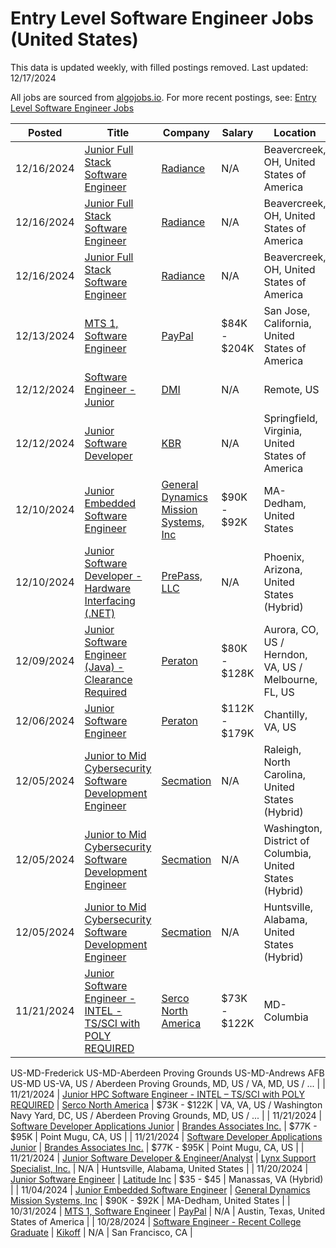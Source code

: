 # Entry Level Software Engineer Jobs (United States)

This data is updated weekly, with filled postings removed. Last updated: 12/17/2024

All jobs are sourced from [algojobs.io](https://algojobs.io/). For more recent postings, see: [Entry Level Software Engineer Jobs](https://algojobs.io/new-grad-swe)

| Posted | Title | Company | Salary | Location |
| --- | --- | --- | --- | --- |
| 12/16/2024 | [Junior Full Stack Software Engineer](https://algojobs.io/jobs/2602703) | [Radiance](https://algojobs.io/company/radiancetech/) | N/A | Beavercreek, OH, United States of America |
| 12/16/2024 | [Junior Full Stack Software Engineer](https://algojobs.io/jobs/2602704) | [Radiance](https://algojobs.io/company/radiancetech/) | N/A | Beavercreek, OH, United States of America |
| 12/16/2024 | [Junior Full Stack Software Engineer](https://algojobs.io/jobs/2602705) | [Radiance](https://algojobs.io/company/radiancetech/) | N/A | Beavercreek, OH, United States of America |
| 12/13/2024 | [MTS 1, Software Engineer](https://algojobs.io/jobs/2594920) | [PayPal](https://algojobs.io/company/paypal/) | $84K - $204K | San Jose, California, United States of America |
| 12/12/2024 | [Software Engineer - Junior](https://algojobs.io/jobs/2580322) | [DMI](https://algojobs.io/company/dminc/) | N/A | Remote, US |
| 12/12/2024 | [Junior Software Developer](https://algojobs.io/jobs/2579188) | [KBR](https://algojobs.io/company/kbr/) | N/A | Springfield, Virginia, United States of America |
| 12/10/2024 | [Junior Embedded Software Engineer](https://algojobs.io/jobs/2556665) | [General Dynamics Mission Systems, Inc](https://algojobs.io/company/gdms/) | $90K - $92K | MA-Dedham, United States |
| 12/10/2024 | [Junior Software Developer - Hardware Interfacing (.NET)](https://algojobs.io/jobs/2532370) | [PrePass, LLC](https://algojobs.io/company/prepass/) | N/A | Phoenix, Arizona, United States (Hybrid) |
| 12/09/2024 | [Junior Software Engineer (Java) - Clearance Required](https://algojobs.io/jobs/2541845) | [Peraton](https://algojobs.io/company/peraton/) | $80K - $128K | Aurora, CO, US / Herndon, VA, US / Melbourne, FL, US |
| 12/06/2024 | [Junior Software Engineer](https://algojobs.io/jobs/2527409) | [Peraton](https://algojobs.io/company/peraton/) | $112K - $179K | Chantilly, VA, US |
| 12/05/2024 | [Junior to Mid Cybersecurity Software Development Engineer](https://algojobs.io/jobs/2503184) | [Secmation](https://algojobs.io/company/secmation-1/) | N/A | Raleigh, North Carolina, United States (Hybrid) |
| 12/05/2024 | [Junior to Mid Cybersecurity Software Development Engineer](https://algojobs.io/jobs/2503188) | [Secmation](https://algojobs.io/company/secmation-1/) | N/A | Washington, District of Columbia, United States (Hybrid) |
| 12/05/2024 | [Junior to Mid Cybersecurity Software Development Engineer](https://algojobs.io/jobs/2503192) | [Secmation](https://algojobs.io/company/secmation-1/) | N/A | Huntsville, Alabama, United States (Hybrid) |
| 11/21/2024 | [Junior Software Engineer - INTEL - TS/SCI with POLY REQUIRED](https://algojobs.io/jobs/2324124) | [Serco North America](https://algojobs.io/company/sercous/) | $73K - $122K | MD-Columbia
US-MD-Frederick
US-MD-Aberdeen Proving Grounds
US-MD-Andrews AFB
US-MD
US-VA, US / Aberdeen Proving Grounds, MD, US / VA, MD, US / ... |
| 11/21/2024 | [Junior HPC Software Engineer - INTEL – TS/SCI with POLY REQUIRED](https://algojobs.io/jobs/2324262) | [Serco North America](https://algojobs.io/company/sercous/) | $73K - $122K | VA, VA, US / Washington Navy Yard, DC, US / Aberdeen Proving Grounds, MD, US / ... |
| 11/21/2024 | [Software Developer Applications Junior](https://algojobs.io/jobs/2445001) | [Brandes Associates Inc.](https://algojobs.io/company/brandesassociates/) | $77K - $95K | Point Mugu, CA, US |
| 11/21/2024 | [Software Developer Applications Junior](https://algojobs.io/jobs/2445007) | [Brandes Associates Inc.](https://algojobs.io/company/brandesassociates/) | $77K - $95K | Point Mugu, CA, US |
| 11/21/2024 | [Junior Software Developer & Engineer/Analyst](https://algojobs.io/jobs/2253477) | [Lynx Support Specialist, Inc.](https://algojobs.io/company/lynxsupport/) | N/A | Huntsville, Alabama, United States |
| 11/20/2024 | [Junior Software Engineer](https://algojobs.io/jobs/2246253) | [Latitude Inc](https://algojobs.io/company/latitudeinc/) | $35 - $45 | Manassas, VA (Hybrid) |
| 11/04/2024 | [Junior Embedded Software Engineer](https://algojobs.io/jobs/2419331) | [General Dynamics Mission Systems, Inc](https://algojobs.io/company/gdms/) | $90K - $92K | MA-Dedham, United States |
| 10/31/2024 | [MTS 1, Software Engineer](https://algojobs.io/jobs/2117202) | [PayPal](https://algojobs.io/company/paypal/) | N/A | Austin, Texas, United States of America |
| 10/28/2024 | [Software Engineer - Recent College Graduate](https://algojobs.io/jobs/2085522) | [Kikoff](https://algojobs.io/company/kikoff/) | N/A | San Francisco, CA |